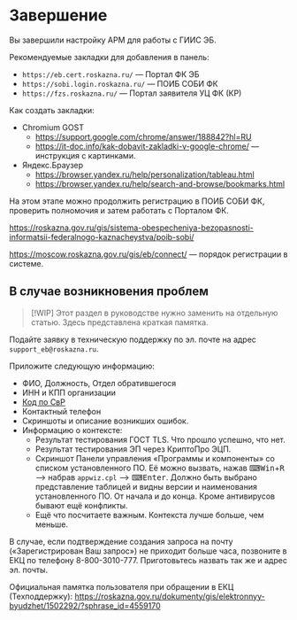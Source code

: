 # Завершение

Вы завершили настройку АРМ для работы с ГИИС ЭБ.

Рекомендуемые закладки для добавления в панель:

- `https://eb.cert.roskazna.ru/` &mdash; Портал ФК ЭБ
- `https://sobi.login.roskazna.ru/` &mdash; ПОИБ СОБИ ФК
- `https://fzs.roskazna.ru/` &mdash; Портал заявителя УЦ ФК (КР)

Как создать закладки:

- Chromium GOST
  - <https://support.google.com/chrome/answer/188842?hl=RU>
  - <https://it-doc.info/kak-dobavit-zakladki-v-google-chrome/> &mdash; инструкция с картинками.
- Яндекс.Браузер
  - <https://browser.yandex.ru/help/personalization/tableau.html>
  - <https://browser.yandex.ru/help/search-and-browse/bookmarks.html>

На этом этапе можно продолжить регистрацию в ПОИБ СОБИ ФК, проверить полномочия и затем работать с Порталом ФК.

<https://roskazna.gov.ru/gis/sistema-obespecheniya-bezopasnosti-informatsii-federalnogo-kaznacheystva/poib-sobi/>

<https://moscow.roskazna.gov.ru/gis/eb/connect/> &mdash; порядок регистрации в системе.

## В случае возникновения проблем

> [!WIP]
> Этот раздел в руководстве нужно заменить на отдельную статью. Здесь представлена краткая памятка.

Подайте заявку в техническую поддержку по эл. почте на адрес `support_eb@roskazna.ru`.

Приложите следующую информацию:

- ФИО, Должность, Отдел обратившегося
- ИНН и КПП организации
- [Код по СвР](http://budget.gov.ru/%D0%91%D1%8E%D0%B4%D0%B6%D0%B5%D1%82/%D0%A0%D0%B0%D1%81%D1%85%D0%BE%D0%B4%D1%8B/%D0%A0%D0%B5%D0%B5%D1%81%D1%82%D1%80-%D1%83%D1%87%D0%B0%D1%81%D1%82%D0%BD%D0%B8%D0%BA%D0%BE%D0%B2-%D0%B8-%D0%BD%D0%B5%D1%83%D1%87%D0%B0%D1%81%D1%82%D0%BD%D0%B8%D0%BA%D0%BE%D0%B2-%D0%B1%D1%8E%D0%B4%D0%B6%D0%B5%D1%82%D0%BD%D0%BE%D0%B3%D0%BE-%D0%BF%D1%80%D0%BE%D1%86%D0%B5%D1%81%D1%81%D0%B0?iso=0&orgstatus=1)
- Контактный телефон
- Скриншоты и описание возникших ошибок.
- Информацию о контексте:
  - Результат тестирования ГОСТ TLS. Что прошло успешно, что нет.
  - Результат тестирования ЭП через КриптоПро ЭЦП.
  - Скриншот Панели управления &laquo;Программы и компоненты&raquo; со списком установленного ПО. Её можно вызвать, нажав &#9000;<kbd>Win</kbd>+<kbd>R</kbd> &mdash;> набрав `appwiz.cpl` &mdash;> &#9000;<kbd>Enter</kbd>. Должно быть выбрано представление таблицей и видны версии и наименования установленного ПО. От начала и до конца. Кроме антивирусов бывают ещё конфликты.
  - Ещё что посчитаете важным. Контекста лучше больше, чем меньше.

В случае, если подтверждение создания запроса на почту (&laquo;Зарегистрирован Ваш запрос&raquo;) не приходит больше часа, позвоните в ЕКЦ по телефону 8-800-3010-777. Приготовьтесь назвать так же и адрес эл. почты.

Официальная памятка пользователя при обращении в ЕКЦ (Техподдержку): <https://roskazna.gov.ru/dokumenty/gis/elektronnyy-byudzhet/1502292/?sphrase_id=4559170>

<!-- // code: language=markdown insertSpaces=true tabSize=2 -->
